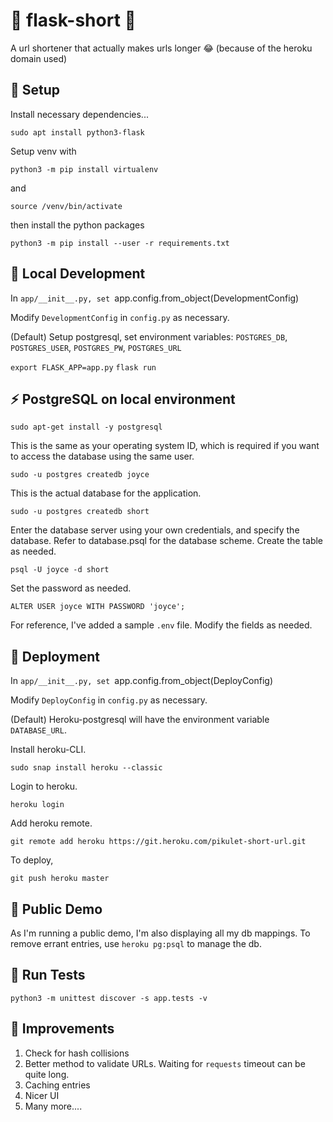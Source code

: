 # :test_tube: flask-short :test_tube:
A url shortener that actually makes urls longer 😂 (because of the heroku domain used)

## :dolphin: Setup

Install necessary dependencies...

`sudo apt install python3-flask`

Setup venv with 

`python3 -m pip install virtualenv`

and

`source /venv/bin/activate`

then install the python packages

`python3 -m pip install --user -r requirements.txt`

## :firecracker: Local Development

In `app/__init__.py, set `app.config.from_object(DevelopmentConfig)

Modify `DevelopmentConfig` in `config.py` as necessary.

(Default) Setup postgresql, set environment variables:
`POSTGRES_DB`, `POSTGRES_USER`, `POSTGRES_PW`, `POSTGRES_URL`

`export FLASK_APP=app.py`
`flask run`

## :zap: PostgreSQL on local environment

`sudo apt-get install -y postgresql`

This is the same as your operating system ID, which is required if you want to access the database using the same user.

`sudo -u postgres createdb joyce` 

This is the actual database for the application.

`sudo -u postgres createdb short`

Enter the database server using your own credentials, and specify the database. Refer to database.psql for the database scheme. Create the table as needed.

`psql -U joyce -d short`

Set the password as needed.

`ALTER USER joyce WITH PASSWORD 'joyce';`

For reference, I've added a sample `.env` file. Modify the fields as needed.

## :rocket: Deployment

In `app/__init__.py, set `app.config.from_object(DeployConfig)

Modify `DeployConfig` in `config.py` as necessary.

(Default) Heroku-postgresql will have the environment variable `DATABASE_URL`.

Install heroku-CLI.

`sudo snap install heroku --classic`

Login to heroku.

`heroku login`

Add heroku remote.

`git remote add heroku https://git.heroku.com/pikulet-short-url.git`

To deploy,

`git push heroku master`

## :cactus: Public Demo

As I'm running a public demo, I'm also displaying all my db mappings. To remove
errant entries, use `heroku pg:psql` to manage the db.

## :wrench: Run Tests

`python3 -m unittest discover -s app.tests -v`

## :seedling: Improvements

1. Check for hash collisions
2. Better method to validate URLs. Waiting for `requests` timeout can be quite long.
3. Caching entries
4. Nicer UI
5. Many more....



